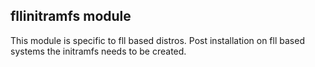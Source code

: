 ## fllinitramfs module

This module is specific to fll based distros. Post installation on fll based
systems the initramfs needs to be created.
